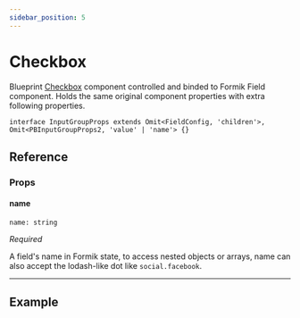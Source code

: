 ```yaml
---
sidebar_position: 5
---
```


# Checkbox

Blueprint [Checkbox](https://blueprintjs.com/docs/#core/components/checkbox) component controlled and binded to Formik Field component. Holds the same original component properties with extra following properties.

`interface InputGroupProps extends Omit<FieldConfig, 'children'>, Omit<PBInputGroupProps2, 'value' | 'name'> {}`

## Reference

### Props

#### name

`name: string`

*Required*

A field's name in Formik state, to access nested objects or arrays, name can also accept the lodash-like dot like `social.facebook`.

---

## Example